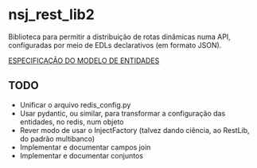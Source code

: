 # nsj_rest_lib2

Biblioteca para permitir a distribuição de rotas dinâmicas numa API, configuradas por meio de EDLs declarativos (em formato JSON).

[ESPECIFICAÇÃO DO MODELO DE ENTIDADES](docs/especificacao.md)

## TODO
* Unificar o arquivo redis_config.py
* Usar pydantic, ou similar, para transformar a configuração das entidades, no redis, num objeto
* Rever modo de usar o InjectFactory (talvez dando ciência, ao RestLib, do padrão multibanco)
* Implementar e documentar campos join
* Implementar e documentar conjuntos